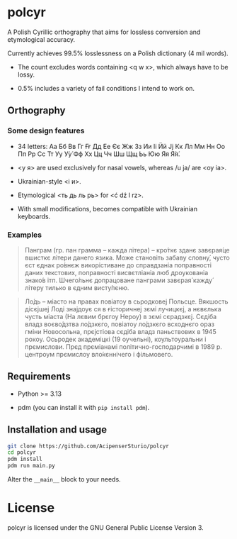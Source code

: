 # polcyr

A Polish Cyrillic orthography that aims for lossless conversion and etymological accuracy.

Currently achieves 99.5% losslessness on a Polish dictionary (4 mil words).

* The count excludes words containing \<q w x>, which always have to be lossy.

* 0.5% includes a variety of fail conditions I intend to work on.

## Orthography

### Some design features

* 34 letters: Аа Бб Вв Гг Ғғ Дд Ее Єє Жж Зз Ии Іі Ӥӥ Јј Кк Лл Мм Нн Оо Пп Рр Сс Тт Уу У́у́ Фф Хх Цц Чч Шш Щщ Ьь Юю Яя Я́я́.

* <у я> are used exclusively for nasal vowels, whereas /u ja/ are <оу іа>.

* Ukrainian-style <і и>.

* Etymological <ть дь ль рь> for <ć dź l rz>.

* With small modifications, becomes compatible with Ukrainian keyboards.

### Examples

> Панграм (гр. пан грамма – кажда літера) – кро́ткє зданє завєрая́це вшисткє літери данего язика. Може становіть забаву словну́, чусто єст єднак ро́внєж викорістиване до справдзаніа поправності даних текстових, поправності висвєтліаніа люб дроукованіа знако́в ітп. Шчего́льнє допрацоване панграми завєрая́ кажду́ літеру тилько в єдним висту́пєню.

> Ло́дь – міасто на правах повіатоу в сьродковеј Польсце. Вякшость дісєјшеј Лоді знајдоує ся в ғісторичнеј зємі лучицкєј, а нєвєлька чусть міаста (На лєвим брєгоу Нероу) в зємі сєрадзкєј. Сєдіба владз воєво́дзтва ло́дзкєго, повіатоу ло́дзкєго всходнєго ораз гміни Новосольна, прєјстіова сєдіба владз паньствових в 1945 рокоу. Осьродек академіцкі (19 оучельні), коультоуральни і прємислови. Прєд прєміанамі політично-господарчимі в 1989 р. центроум прємислоу вло́кєннічего і фільмовего.

## Requirements

* Python >= 3.13

* pdm (you can install it with `pip install pdm`).

## Installation and usage

```bash
git clone https://github.com/AcipenserSturio/polcyr
cd polcyr
pdm install
pdm run main.py
```

Alter the `__main__` block to your needs.

# License

polcyr is licensed under the GNU General Public License Version 3.
